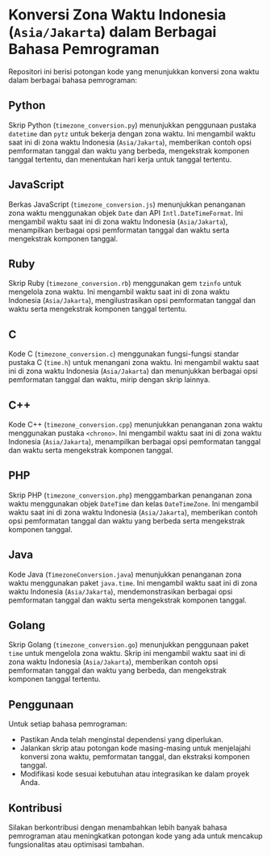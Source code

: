 # Konversi Zona Waktu Indonesia (`Asia/Jakarta`) dalam Berbagai Bahasa Pemrograman

Repositori ini berisi potongan kode yang menunjukkan konversi zona waktu dalam berbagai bahasa pemrograman:

## Python
Skrip Python (`timezone_conversion.py`) menunjukkan penggunaan pustaka `datetime` dan `pytz` untuk bekerja dengan zona waktu. Ini mengambil waktu saat ini di zona waktu Indonesia (`Asia/Jakarta`), memberikan contoh opsi pemformatan tanggal dan waktu yang berbeda, mengekstrak komponen tanggal tertentu, dan menentukan hari kerja untuk tanggal tertentu.

## JavaScript
Berkas JavaScript (`timezone_conversion.js`) menunjukkan penanganan zona waktu menggunakan objek `Date` dan API `Intl.DateTimeFormat`. Ini mengambil waktu saat ini di zona waktu Indonesia (`Asia/Jakarta`), menampilkan berbagai opsi pemformatan tanggal dan waktu serta mengekstrak komponen tanggal.

## Ruby
Skrip Ruby (`timezone_conversion.rb`) menggunakan gem `tzinfo` untuk mengelola zona waktu. Ini mengambil waktu saat ini di zona waktu Indonesia (`Asia/Jakarta`), mengilustrasikan opsi pemformatan tanggal dan waktu serta mengekstrak komponen tanggal tertentu.

## C
Kode C (`timezone_conversion.c`) menggunakan fungsi-fungsi standar pustaka C (`time.h`) untuk menangani zona waktu. Ini mengambil waktu saat ini di zona waktu Indonesia (`Asia/Jakarta`) dan menunjukkan berbagai opsi pemformatan tanggal dan waktu, mirip dengan skrip lainnya.

## C++
Kode C++ (`timezone_conversion.cpp`) menunjukkan penanganan zona waktu menggunakan pustaka `<chrono>`. Ini mengambil waktu saat ini di zona waktu Indonesia (`Asia/Jakarta`), menampilkan berbagai opsi pemformatan tanggal dan waktu serta mengekstrak komponen tanggal.

## PHP
Skrip PHP (`timezone_conversion.php`) menggambarkan penanganan zona waktu menggunakan objek `DateTime` dan kelas `DateTimeZone`. Ini mengambil waktu saat ini di zona waktu Indonesia (`Asia/Jakarta`), memberikan contoh opsi pemformatan tanggal dan waktu yang berbeda serta mengekstrak komponen tanggal.

## Java
Kode Java (`TimezoneConversion.java`) menunjukkan penanganan zona waktu menggunakan paket `java.time`. Ini mengambil waktu saat ini di zona waktu Indonesia (`Asia/Jakarta`), mendemonstrasikan berbagai opsi pemformatan tanggal dan waktu serta mengekstrak komponen tanggal.

## Golang
Skrip Golang (`timezone_conversion.go`) menunjukkan penggunaan paket `time` untuk mengelola zona waktu. Skrip ini mengambil waktu saat ini di zona waktu Indonesia (`Asia/Jakarta`), memberikan contoh opsi pemformatan tanggal dan waktu yang berbeda, dan mengekstrak komponen tanggal tertentu.

## Penggunaan
Untuk setiap bahasa pemrograman:

- Pastikan Anda telah menginstal dependensi yang diperlukan.
- Jalankan skrip atau potongan kode masing-masing untuk menjelajahi konversi zona waktu, pemformatan tanggal, dan ekstraksi komponen tanggal.
- Modifikasi kode sesuai kebutuhan atau integrasikan ke dalam proyek Anda.

## Kontribusi
Silakan berkontribusi dengan menambahkan lebih banyak bahasa pemrograman atau meningkatkan potongan kode yang ada untuk mencakup fungsionalitas atau optimisasi tambahan.
